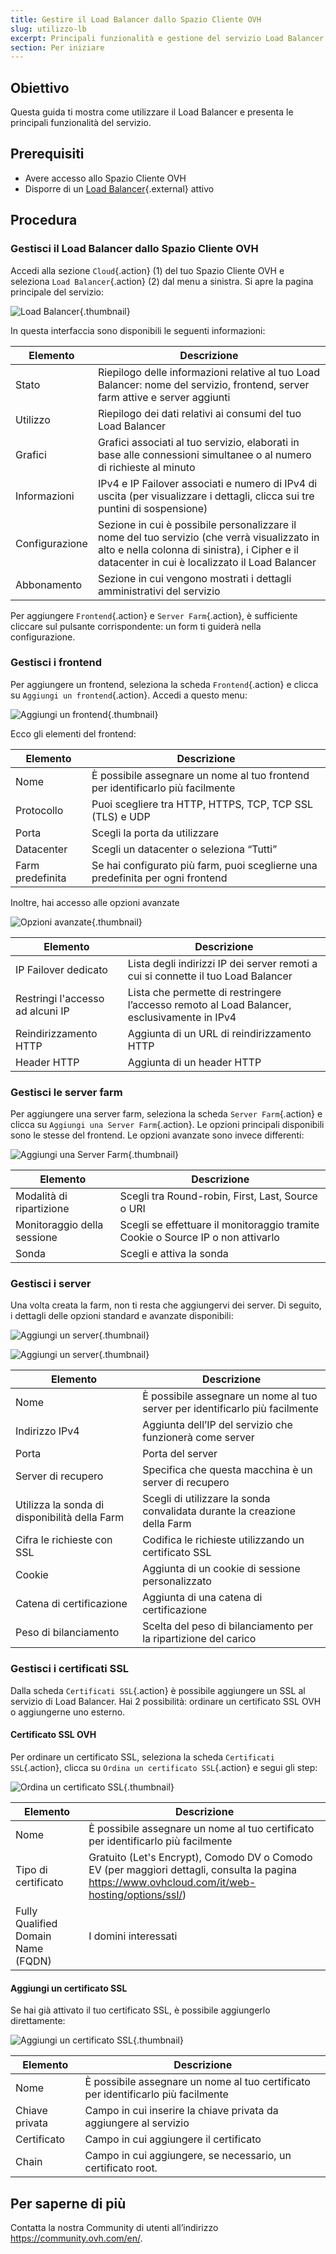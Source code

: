 ```yaml
---
title: Gestire il Load Balancer dallo Spazio Cliente OVH
slug: utilizzo-lb
excerpt: Principali funzionalità e gestione del servizio Load Balancer dallo Spazio Cliente OVH
section: Per iniziare
---
```


## Obiettivo

Questa guida ti mostra come utilizzare il Load Balancer e presenta le principali funzionalità del servizio.

## Prerequisiti

- Avere accesso allo Spazio Cliente OVH
- Disporre di un [Load Balancer](https://www.ovh.it/soluzioni/ip-load-balancing/){.external} attivo

## Procedura

### Gestisci il Load Balancer dallo Spazio Cliente OVH

Accedi alla sezione `Cloud`{.action} (1) del tuo Spazio Cliente OVH e seleziona `Load Balancer`{.action} (2) dal menu a sinistra. Si apre la pagina principale del servizio:

![Load Balancer](images/lb_main_page.png){.thumbnail}

In questa interfaccia sono disponibili le seguenti informazioni:

|Elemento|Descrizione|
|---|---|
|Stato|Riepilogo delle informazioni relative al tuo Load Balancer: nome del servizio, frontend, server farm attive e server aggiunti|
|Utilizzo|Riepilogo dei dati relativi ai consumi del tuo Load Balancer|
|Grafici|Grafici associati al tuo servizio, elaborati in base alle connessioni simultanee o al numero di richieste al minuto|
|Informazioni|IPv4 e IP Failover associati e numero di IPv4 di uscita (per visualizzare i dettagli, clicca sui tre puntini di sospensione)|
|Configurazione|Sezione in cui è possibile personalizzare il nome del tuo servizio (che verrà visualizzato in alto e nella colonna di sinistra), i Cipher e il datacenter in cui è localizzato il Load Balancer |
|Abbonamento|Sezione in cui vengono mostrati i dettagli amministrativi del servizio|


Per aggiungere `Frontend`{.action} e `Server Farm`{.action}, è sufficiente cliccare sul pulsante corrispondente: un form ti guiderà nella configurazione. 


### Gestisci i frontend

Per aggiungere un frontend, seleziona la scheda `Frontend`{.action} e clicca su `Aggiungi un frontend`{.action}. Accedi a questo menu:


![Aggiungi un frontend](images/add_frontend.png){.thumbnail}

Ecco gli elementi del frontend:


|Elemento|Descrizione|
|---|---|
|Nome|È possibile assegnare un nome al tuo frontend per identificarlo più facilmente|
|Protocollo|Puoi scegliere tra HTTP, HTTPS, TCP, TCP SSL (TLS) e UDP|
|Porta|Scegli la porta da utilizzare|
|Datacenter|Scegli un datacenter o seleziona “Tutti”|
|Farm predefinita|Se hai configurato più farm, puoi sceglierne una predefinita per ogni frontend|

Inoltre, hai accesso alle opzioni avanzate


![Opzioni avanzate](images/advanced_frontend.png){.thumbnail}

|Elemento|Descrizione|
|---|---|
|IP Failover dedicato|Lista degli indirizzi IP dei server remoti a cui si connette il tuo Load Balancer|
|Restringi l'accesso ad alcuni IP|Lista che permette di restringere l’accesso remoto al Load Balancer, esclusivamente in IPv4|
|Reindirizzamento HTTP|Aggiunta di un URL di reindirizzamento HTTP|
|Header HTTP|Aggiunta di un header HTTP|


### Gestisci le server farm
Per aggiungere una server farm, seleziona la scheda `Server Farm`{.action} e clicca su `Aggiungi una Server Farm`{.action}. Le opzioni principali disponibili sono le stesse del frontend. Le opzioni avanzate sono invece differenti:


![Aggiungi una Server Farm](images/advanced_cluster.png){.thumbnail}

|Elemento|Descrizione|
|---|---|
|Modalità di ripartizione|Scegli tra Round-robin, First, Last, Source o URI|
|Monitoraggio della sessione|Scegli se effettuare il monitoraggio tramite Cookie o Source IP o non attivarlo|
|Sonda|Scegli e attiva la sonda|


### Gestisci i server
Una volta creata la farm, non ti resta che aggiungervi dei server. Di seguito, i dettagli delle opzioni standard e avanzate disponibili:


![Aggiungi un server](images/add_server.png){.thumbnail}

![Aggiungi un server](images/add_server_advanced.png){.thumbnail}


|Elemento|Descrizione|
|---|---|
|Nome|È possibile assegnare un nome al tuo server per identificarlo più facilmente|
|Indirizzo IPv4|Aggiunta dell’IP del servizio che funzionerà come server|
|Porta|Porta del server|
|Server di recupero|Specifica che questa macchina è un server di recupero|
|Utilizza la sonda di disponibilità della Farm|Scegli di utilizzare la sonda convalidata durante la creazione della Farm|
|Cifra le richieste con SSL|Codifica le richieste utilizzando un certificato SSL|
|Cookie|Aggiunta di un cookie di sessione personalizzato|
|Catena di certificazione|Aggiunta di una catena di certificazione|
|Peso di bilanciamento|Scelta del peso di bilanciamento per la ripartizione del carico|


### Gestisci i certificati SSL

Dalla scheda `Certificati SSL`{.action} è possibile aggiungere un SSL al servizio di Load Balancer. Hai 2 possibilità: ordinare un certificato SSL OVH o aggiungerne uno esterno.

#### Certificato SSL OVH

Per ordinare un certificato SSL, seleziona la scheda `Certificati SSL`{.action}, clicca su `Ordina un certificato SSL`{.action} e segui gli step:

![Ordina un certificato SSL](images/ordering_ssl.png){.thumbnail}

|Elemento|Descrizione|
|---|---|
|Nome|È possibile assegnare un nome al tuo certificato per identificarlo più facilmente|
|Tipo di certificato|Gratuito (Let's Encrypt), Comodo DV o Comodo EV (per maggiori dettagli, consulta la pagina <https://www.ovhcloud.com/it/web-hosting/options/ssl/>)|
|Fully Qualified Domain Name (FQDN)|I domini interessati|

#### Aggiungi un certificato SSL

Se hai già attivato il tuo certificato SSL, è possibile aggiungerlo direttamente:

![Aggiungi un certificato SSL](images/external_ssl.png){.thumbnail}


|Elemento|Descrizione|
|---|---|
|Nome|È possibile assegnare un nome al tuo certificato per identificarlo più facilmente|
|Chiave privata|Campo in cui inserire la chiave privata da aggiungere al servizio|
|Certificato|Campo in cui aggiungere il certificato|
|Chain|Campo in cui aggiungere, se necessario, un certificato root.|


## Per saperne di più

Contatta la nostra Community di utenti all’indirizzo <https://community.ovh.com/en/>.